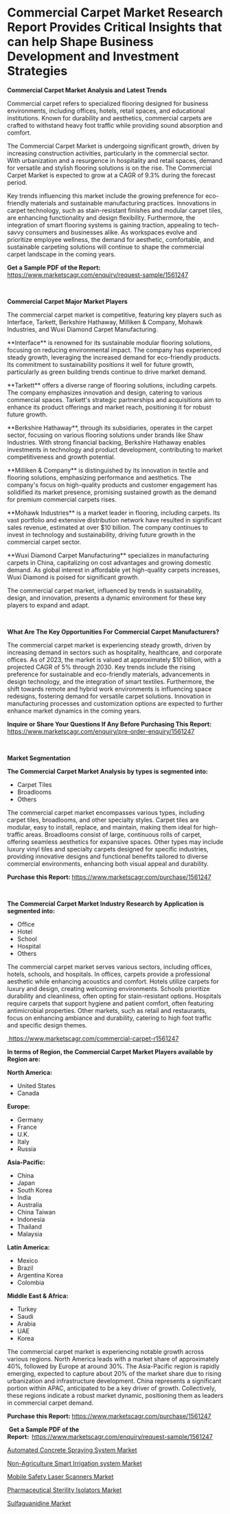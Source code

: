<p><h1>Commercial Carpet Market Research Report Provides Critical Insights that can help Shape Business Development and Investment Strategies</h1></p><p><strong>Commercial Carpet Market Analysis and Latest Trends</strong></p>
<p><p>Commercial carpet refers to specialized flooring designed for business environments, including offices, hotels, retail spaces, and educational institutions. Known for durability and aesthetics, commercial carpets are crafted to withstand heavy foot traffic while providing sound absorption and comfort.</p><p>The Commercial Carpet Market is undergoing significant growth, driven by increasing construction activities, particularly in the commercial sector. With urbanization and a resurgence in hospitality and retail spaces, demand for versatile and stylish flooring solutions is on the rise. The Commercial Carpet Market is expected to grow at a CAGR of 9.3% during the forecast period.</p><p>Key trends influencing this market include the growing preference for eco-friendly materials and sustainable manufacturing practices. Innovations in carpet technology, such as stain-resistant finishes and modular carpet tiles, are enhancing functionality and design flexibility. Furthermore, the integration of smart flooring systems is gaining traction, appealing to tech-savvy consumers and businesses alike. As workspaces evolve and prioritize employee wellness, the demand for aesthetic, comfortable, and sustainable carpeting solutions will continue to shape the commercial carpet landscape in the coming years.</p></p>
<p><strong>Get a Sample PDF of the Report:&nbsp;</strong> <a href="https://www.marketscagr.com/enquiry/request-sample/1561247?utm_campaign=3448&utm_medium=2&utm_source=Github&utm_content=ia&utm_term=31032025&utm_id=commercial-carpet">https://www.marketscagr.com/enquiry/request-sample/1561247</a></p>
<p>&nbsp;</p>
<p><strong>Commercial Carpet Major Market Players</strong></p>
<p><p>The commercial carpet market is competitive, featuring key players such as Interface, Tarkett, Berkshire Hathaway, Milliken & Company, Mohawk Industries, and Wuxi Diamond Carpet Manufacturing.</p><p>**Interface** is renowned for its sustainable modular flooring solutions, focusing on reducing environmental impact. The company has experienced steady growth, leveraging the increased demand for eco-friendly products. Its commitment to sustainability positions it well for future growth, particularly as green building trends continue to drive market demand.</p><p>**Tarkett** offers a diverse range of flooring solutions, including carpets. The company emphasizes innovation and design, catering to various commercial spaces. Tarkett's strategic partnerships and acquisitions aim to enhance its product offerings and market reach, positioning it for robust future growth.</p><p>**Berkshire Hathaway**, through its subsidiaries, operates in the carpet sector, focusing on various flooring solutions under brands like Shaw Industries. With strong financial backing, Berkshire Hathaway enables investments in technology and product development, contributing to market competitiveness and growth potential.</p><p>**Milliken & Company** is distinguished by its innovation in textile and flooring solutions, emphasizing performance and aesthetics. The company's focus on high-quality products and customer engagement has solidified its market presence, promising sustained growth as the demand for premium commercial carpets rises.</p><p>**Mohawk Industries** is a market leader in flooring, including carpets. Its vast portfolio and extensive distribution network have resulted in significant sales revenue, estimated at over $10 billion. The company continues to invest in technology and sustainability, driving future growth in the commercial carpet sector.</p><p>**Wuxi Diamond Carpet Manufacturing** specializes in manufacturing carpets in China, capitalizing on cost advantages and growing domestic demand. As global interest in affordable yet high-quality carpets increases, Wuxi Diamond is poised for significant growth.</p><p>The commercial carpet market, influenced by trends in sustainability, design, and innovation, presents a dynamic environment for these key players to expand and adapt.</p></p>
<p>&nbsp;</p>
<p><strong>What Are The Key Opportunities For Commercial Carpet Manufacturers?</strong></p>
<p><p>The commercial carpet market is experiencing steady growth, driven by increasing demand in sectors such as hospitality, healthcare, and corporate offices. As of 2023, the market is valued at approximately $10 billion, with a projected CAGR of 5% through 2030. Key trends include the rising preference for sustainable and eco-friendly materials, advancements in design technology, and the integration of smart textiles. Furthermore, the shift towards remote and hybrid work environments is influencing space redesigns, fostering demand for versatile carpet solutions. Innovation in manufacturing processes and customization options are expected to further enhance market dynamics in the coming years.</p></p>
<p><strong>Inquire or Share Your Questions If Any Before Purchasing This Report:</strong> <a href="https://www.marketscagr.com/enquiry/pre-order-enquiry/1561247?utm_campaign=3448&utm_medium=2&utm_source=Github&utm_content=ia&utm_term=31032025&utm_id=commercial-carpet">https://www.marketscagr.com/enquiry/pre-order-enquiry/1561247</a></p>
<p>&nbsp;</p>
<p><strong>Market Segmentation</strong></p>
<p><strong>The Commercial Carpet Market Analysis by types is segmented into:</strong></p>
<p><ul><li>Carpet Tiles</li><li>Broadlooms</li><li>Others</li></ul></p>
<p><p>The commercial carpet market encompasses various types, including carpet tiles, broadlooms, and other specialty styles. Carpet tiles are modular, easy to install, replace, and maintain, making them ideal for high-traffic areas. Broadlooms consist of large, continuous rolls of carpet, offering seamless aesthetics for expansive spaces. Other types may include luxury vinyl tiles and specialty carpets designed for specific industries, providing innovative designs and functional benefits tailored to diverse commercial environments, enhancing both visual appeal and durability.</p></p>
<p><strong>Purchase this Report:&nbsp;</strong><a href="https://www.marketscagr.com/purchase/1561247?utm_campaign=3448&utm_medium=2&utm_source=Github&utm_content=ia&utm_term=31032025&utm_id=commercial-carpet">https://www.marketscagr.com/purchase/1561247</a></p>
<p>&nbsp;</p>
<p><strong>The Commercial Carpet Market Industry Research by Application is segmented into:</strong></p>
<p><ul><li>Office</li><li>Hotel</li><li>School</li><li>Hospital</li><li>Others</li></ul></p>
<p><p>The commercial carpet market serves various sectors, including offices, hotels, schools, and hospitals. In offices, carpets provide a professional aesthetic while enhancing acoustics and comfort. Hotels utilize carpets for luxury and design, creating welcoming environments. Schools prioritize durability and cleanliness, often opting for stain-resistant options. Hospitals require carpets that support hygiene and patient comfort, often featuring antimicrobial properties. Other markets, such as retail and restaurants, focus on enhancing ambiance and durability, catering to high foot traffic and specific design themes.</p></p>
<p><a href="https://www.marketscagr.com/commercial-carpet-r1561247?utm_campaign=3448&utm_medium=2&utm_source=Github&utm_content=ia&utm_term=31032025&utm_id=commercial-carpet">&nbsp;https://www.marketscagr.com/commercial-carpet-r1561247</a></p>
<p><strong>In terms of Region, the Commercial Carpet Market Players available by Region are:</strong></p>
<p>
    <p> <strong> North America: </strong>
        <ul>
            <li>United States</li>
            <li>Canada</li>
        </ul>
        </p> 
    <p> <strong> Europe: </strong>
        <ul>
            <li>Germany</li>
            <li>France</li>
            <li>U.K.</li>
            <li>Italy</li>
            <li>Russia</li>
        </ul>
        </p> 
    <p> <strong> Asia-Pacific: </strong>
        <ul>
            <li>China</li>
            <li>Japan</li>
            <li>South Korea</li>
            <li>India</li>
            <li>Australia</li>
            <li>China Taiwan</li>
            <li>Indonesia</li>
            <li>Thailand</li>
            <li>Malaysia</li>
        </ul>
        </p> 
    <p> <strong> Latin America: </strong>
        <ul>
            <li>Mexico</li>
            <li>Brazil</li>
            <li>Argentina Korea</li>
            <li>Colombia</li>
        </ul>
        </p> 
    <p> <strong> Middle East & Africa: </strong>
        <ul>
            <li>Turkey</li>
            <li>Saudi</li>
            <li>Arabia</li>
            <li>UAE</li>
            <li>Korea</li>
        </ul>
    </p>
    </p>
<p><p>The commercial carpet market is experiencing notable growth across various regions. North America leads with a market share of approximately 40%, followed by Europe at around 30%. The Asia-Pacific region is rapidly emerging, expected to capture about 20% of the market share due to rising urbanization and infrastructure development. China represents a significant portion within APAC, anticipated to be a key driver of growth. Collectively, these regions indicate a robust market dynamic, positioning them as leaders in commercial carpet demand.</p></p>
<p><strong>Purchase this Report: </strong><a href="https://www.marketscagr.com/purchase/1561247?utm_campaign=3448&utm_medium=2&utm_source=Github&utm_content=ia&utm_term=31032025&utm_id=commercial-carpet">https://www.marketscagr.com/purchase/1561247</a></p>
<p>&nbsp;<strong>Get a Sample PDF of the Report:&nbsp;&nbsp;</strong><a href="https://www.marketscagr.com/enquiry/request-sample/1561247?utm_campaign=3448&utm_medium=2&utm_source=Github&utm_content=ia&utm_term=31032025&utm_id=commercial-carpet">https://www.marketscagr.com/enquiry/request-sample/1561247</a></p>
<p><strong></strong></p>
<p><p><a href="https://www.linkedin.com/pulse/automated-concrete-spraying-system-sector-surge-47-growth-6g8xf?utm_campaign=3448&utm_medium=2&utm_source=Github&utm_content=ia&utm_term=31032025&utm_id=commercial-carpet">Automated Concrete Spraying System Market</a></p><p><a href="https://www.linkedin.com/pulse/non-agriculture-smart-irrigation-system-market2025-2032-tj1nf?utm_campaign=3448&utm_medium=2&utm_source=Github&utm_content=ia&utm_term=31032025&utm_id=commercial-carpet">Non-Agriculture Smart Irrigation system Market</a></p><p><a href="https://www.linkedin.com/pulse/current-future-growth-potential-mobile-safety-laser-scanners-ib2ne?utm_campaign=3448&utm_medium=2&utm_source=Github&utm_content=ia&utm_term=31032025&utm_id=commercial-carpet">Mobile Safety Laser Scanners Market</a></p><p><a href="https://www.linkedin.com/pulse/pharmaceutical-sterility-isolators-market-research-report-nfvyf?utm_campaign=3448&utm_medium=2&utm_source=Github&utm_content=ia&utm_term=31032025&utm_id=commercial-carpet">Pharmaceutical Sterility Isolators Market</a></p><p><a href="https://github.com/tafuaraasswn/Market-Research-Report-List-1/blob/main/sulfaguanidine-market.md?utm_campaign=3448&utm_medium=2&utm_source=Github&utm_content=ia&utm_term=31032025&utm_id=commercial-carpet">Sulfaguanidine Market</a></p></p>